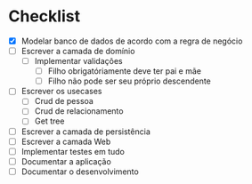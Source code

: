 # Checklist
- [x] Modelar banco de dados de acordo com a regra de negócio
- [ ] Escrever a camada de domínio
    - [ ] Implementar validações
      - [ ] Filho obrigatóriamente deve ter pai e mãe
      - [ ] Filho não pode ser seu próprio descendente
- [ ] Escrever os usecases
  - [ ] Crud de pessoa
  - [ ] Crud de relacionamento
  - [ ] Get tree
- [ ] Escrever a camada de persistência
- [ ] Escrever a camada Web
- [ ] Implementar testes em tudo
- [ ] Documentar a aplicação
- [ ] Documentar o desenvolvimento